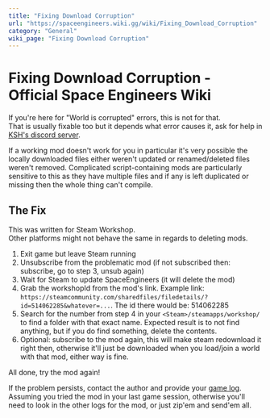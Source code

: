 ```yaml
---
title: "Fixing Download Corruption"
url: "https://spaceengineers.wiki.gg/wiki/Fixing_Download_Corruption"
category: "General"
wiki_page: "Fixing Download Corruption"
---
```


# Fixing Download Corruption - Official Space Engineers Wiki

If you're here for "World is corrupted" errors, this is not for that.  
That is usually fixable too but it depends what error causes it, ask for help in [KSH's discord server](https://discord.gg/keenswh).

If a working mod doesn't work for you in particular it's very possible the locally downloaded files either weren't updated or renamed/deleted files weren't removed. Complicated script-containing mods are particularly sensitive to this as they have multiple files and if any is left duplicated or missing then the whole thing can't compile.

## The Fix

This was written for Steam Workshop.  
Other platforms might not behave the same in regards to deleting mods.

1.  Exit game but leave Steam running
2.  Unsubscribe from the problematic mod (if not subscribed then: subscribe, go to step 3, unsub again)
3.  Wait for Steam to update SpaceEngineers (it will delete the mod)
4.  Grab the workshopId from the mod's link. Example link: `https://steamcommunity.com/sharedfiles/filedetails/?id=514062285&whatever=...`. The id there would be: 514062285
5.  Search for the number from step 4 in your `<Steam>/steamapps/workshop/` to find a folder with that exact name. Expected result is to not find anything, but if you do find something, delete the contents.
6.  Optional: subscribe to the mod again, this will make steam redownload it right then, otherwise it'll just be downloaded when you load/join a world with that mod, either way is fine.

All done, try the mod again!

If the problem persists, contact the author and provide your [game log](https://spaceengineers.wiki.gg/wiki/Support#Where_are_My_Log_Files? "Support"). Assuming you tried the mod in your last game session, otherwise you'll need to look in the other logs for the mod, or just zip'em and send'em all.